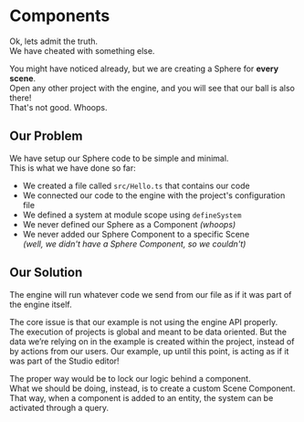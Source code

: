 # Components
Ok, lets admit the truth.  
We have cheated with something else.  

You might have noticed already, but we are creating a Sphere for **every scene**.  
Open any other project with the engine, and you will see that our ball is also there!  
That's not good. Whoops.  


## Our Problem
We have setup our Sphere code to be simple and minimal.  
This is what we have done so far:  
- We created a file called `src/Hello.ts` that contains our code
- We connected our code to the engine with the project's configuration file
- We defined a system at module scope using `defineSystem`
- We never defined our Sphere as a Component  _(whoops)_
- We never added our Sphere Component to a specific Scene  
  _(well, we didn't have a Sphere Component, so we couldn't)_

## Our Solution
The engine will run whatever code we send from our file as if it was part of the engine itself.

The core issue is that our example is not using the engine API properly.   
The execution of projects is global and meant to be data oriented.
But the data we’re relying on in the example is created within the project, instead of by actions from our users.
Our example, up until this point, is acting as if it was part of the Studio editor!

The proper way would be to lock our logic behind a component.  
What we should be doing, instead, is to create a custom Scene Component.  
That way, when a component is added to an entity, the system can be activated through a query.
